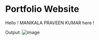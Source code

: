 # Portfolio Website

Hello ! MANIKALA PRAVEEN KUMAR here !   

Output:
![image](https://github.com/user-attachments/assets/e856d68c-f1cb-4e63-afbf-5f380beafa78)
